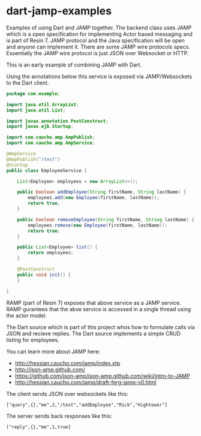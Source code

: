 dart-jamp-examples
==================

Examples of using Dart and JAMP together. The backend class uses JAMP which is a open specification for implementing 
Actor based messaging and is part of Resin 7. JAMP protocol and the Java specification will be open and anyone can
implement it. There are some JAMP wire protocols specs. Essentially the JAMP wire protocol is just JSON over Websocket
or HTTP.

This is an early example of combining JAMP with Dart.

Using the annotations below this service is exposed via JAMP/Websockets to the Dart client.

```Java
package com.example;

import java.util.ArrayList;
import java.util.List;

import javax.annotation.PostConstruct;
import javax.ejb.Startup;

import com.caucho.amp.AmpPublish;
import com.caucho.amp.AmpService;

@AmpService
@AmpPublish("/test")
@Startup
public class EmployeeService {

	List<Employee> employees = new ArrayList<>();

	public boolean addEmployee(String firstName, String lastName) {
		employees.add(new Employee(firstName, lastName));
		return true;
	}

	public boolean removeEmployee(String firstName, String lastName) {
		employees.remove(new Employee(firstName, lastName));
		return true;
	}

	public List<Employee> list() {
		return employees;
	}

	@PostConstruct
	public void init() {
	}

}

```
RAMP (part of Resin 7) exposes that above service as a JAMP service.
RAMP gurantees that the abve service is accessed in a single thread using the actor model.

The Dart source which is part of this project whos how to formulate calls via JSON and recieve replies.
The Dart source implements a simple CRUD listing for employees.

You can learn more about JAMP here:

* http://hessian.caucho.com/jamp/index.xtp
* http://json-amp.github.com/
* https://github.com/json-amp/json-amp.github.com/wiki/Intro-to-JAMP
* http://hessian.caucho.com/jamp/draft-ferg-jamp-v0.html

The client sends JSON over websockets like this:

```
["query",{},"me",2,"/test","addEmployee","Rick","Hightower"]
```

The server sends back responses like this:

```
["reply",{},"me",1,true]
```


